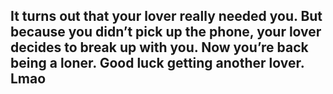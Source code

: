 ## It turns out that your lover really needed you. But because you didn’t pick up the phone, your lover decides to break up with you. Now you’re back being a loner. Good luck getting another lover. Lmao
